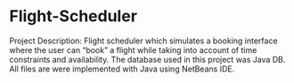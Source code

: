 # Flight-Scheduler
Project Description:
Flight scheduler which simulates a booking interface where the user can “book” a flight while taking into account of time constraints and availability. The database used in this project was Java DB. All files are were implemented with Java using NetBeans IDE.
